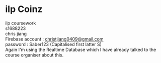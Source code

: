 # ilp Coinz
ilp coursework <br>
s1688223 <br>
chris jiang <br>
Firebase account : christjiang0409@gmail.com <br>
password : Saber123            (Capitalised first latter S) <br>
Again I'm using the Realtime Database which I have already talked to the course organiser about this.
